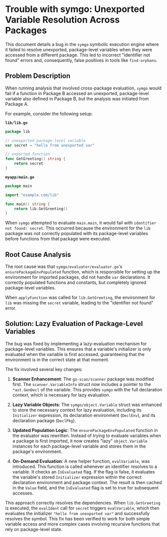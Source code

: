 # Trouble with symgo: Unexported Variable Resolution Across Packages

This document details a bug in the `symgo` symbolic execution engine where it failed to resolve unexported, package-level variables when they were accessed from a different package. This led to incorrect "identifier not found" errors and, consequently, false positives in tools like `find-orphans`.

## Problem Description

When running analysis that involved cross-package evaluation, `symgo` would fail if a function in Package B accessed an unexported, package-level variable also defined in Package B, but the analysis was initiated from Package A.

For example, consider the following setup:

**`lib/lib.go`**
```go
package lib

// unexported package-level variable
var secret = "hello from unexported var"

// exported function
func GetGreeting() string {
	return secret
}
```

**`myapp/main.go`**
```go
package main

import "example.com/lib"

func main() string {
	return lib.GetGreeting()
}
```

When `symgo` attempted to evaluate `main.main`, it would fail with `identifier not found: secret`. This occurred because the environment for the `lib` package was not correctly populated with its package-level variables before functions from that package were executed.

## Root Cause Analysis

The root cause was that `symgo/evaluator/evaluator.go`'s `ensurePackageEnvPopulated` function, which is responsible for setting up the environment for imported packages, did not handle `var` declarations. It correctly populated functions and constants, but completely ignored package-level variables.

When `applyFunction` was called for `lib.GetGreeting`, the environment for `lib` was missing the `secret` variable, leading to the "identifier not found" error.

## Solution: Lazy Evaluation of Package-Level Variables

The bug was fixed by implementing a lazy-evaluation mechanism for package-level variables. This ensures that a variable's initializer is only evaluated when the variable is first accessed, guaranteeing that the environment is in the correct state at that moment.

The fix involved several key changes:

1.  **Scanner Enhancement**: The `go-scan/scanner` package was modified first. The `scanner.VariableInfo` struct now includes a pointer to the `*ast.GenDecl` of the variable. This provides `symgo` with the full declaration context, which is necessary for lazy evaluation.

2.  **Lazy Variable Objects**: The `symgo/object.Variable` struct was enhanced to store the necessary context for lazy evaluation, including its `Initializer` expression, its declaration environment (`DeclEnv`), and its declaration package (`DeclPkg`).

3.  **Updated Population Logic**: The `ensurePackageEnvPopulated` function in the evaluator was rewritten. Instead of trying to evaluate variables when a package is first imported, it now creates "lazy" `object.Variable` instances for each package-level variable and stores them in the package's environment.

4.  **On-Demand Evaluation**: A new helper function, `evalVariable`, was introduced. This function is called whenever an identifier resolves to a variable. It checks an `IsEvaluated` flag. If the flag is false, it evaluates the variable's stored `Initializer` expression within the correct declaration environment and package context. The result is then cached in the `Value` field, and the `IsEvaluated` flag is set to true for subsequent accesses.

This approach correctly resolves the dependencies. When `lib.GetGreeting` is executed, the `evalIdent` call for `secret` triggers `evalVariable`, which then evaluates the initializer `"hello from unexported var"` and successfully resolves the symbol. This fix has been verified to work for both simple variable access and more complex cases involving recursive functions that rely on package-level state.
